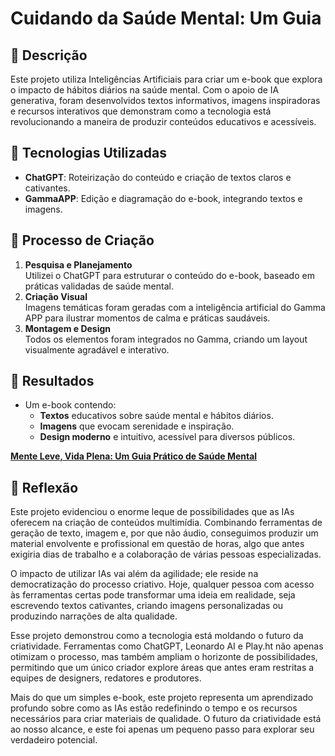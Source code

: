 # **Cuidando da Saúde Mental: Um Guia**

## 📒 Descrição
Este projeto utiliza Inteligências Artificiais para criar um e-book que explora o impacto de hábitos diários na saúde mental. Com o apoio de IA generativa, foram desenvolvidos textos informativos, imagens inspiradoras e recursos interativos que demonstram como a tecnologia está revolucionando a maneira de produzir conteúdos educativos e acessíveis.

## 🤖 Tecnologias Utilizadas
- **ChatGPT**: Roteirização do conteúdo e criação de textos claros e cativantes.
- **GammaAPP**: Edição e diagramação do e-book, integrando textos e imagens. 

## 🧐 Processo de Criação
1. **Pesquisa e Planejamento**  
   Utilizei o ChatGPT para estruturar o conteúdo do e-book, baseado em práticas validadas de saúde mental.  
2. **Criação Visual**  
   Imagens temáticas foram geradas com a inteligência artificial do Gamma APP para ilustrar momentos de calma e práticas saudáveis.  
3. **Montagem e Design**  
   Todos os elementos foram integrados no Gamma, criando um layout visualmente agradável e interativo.

## 🚀 Resultados
- Um e-book contendo:  
  - **Textos** educativos sobre saúde mental e hábitos diários.  
  - **Imagens** que evocam serenidade e inspiração.
  - **Design moderno** e intuitivo, acessível para diversos públicos.  

[**Mente Leve, Vida Plena: Um Guia Prático de Saúde Mental**](Mente-Leve-Vida-Plena-Um-Guia-Pratico-de-Saude-Mental.pdf)

## 💭 Reflexão
Este projeto evidenciou o enorme leque de possibilidades que as IAs oferecem na criação de conteúdos multimídia. Combinando ferramentas de geração de texto, imagem e, por que não áudio, conseguimos produzir um material envolvente e profissional em questão de horas, algo que antes exigiria dias de trabalho e a colaboração de várias pessoas especializadas.  

O impacto de utilizar IAs vai além da agilidade; ele reside na democratização do processo criativo. Hoje, qualquer pessoa com acesso às ferramentas certas pode transformar uma ideia em realidade, seja escrevendo textos cativantes, criando imagens personalizadas ou produzindo narrações de alta qualidade.  

Esse projeto demonstrou como a tecnologia está moldando o futuro da criatividade. Ferramentas como ChatGPT, Leonardo AI e Play.ht não apenas otimizam o processo, mas também ampliam o horizonte de possibilidades, permitindo que um único criador explore áreas que antes eram restritas a equipes de designers, redatores e produtores.  

Mais do que um simples e-book, este projeto representa um aprendizado profundo sobre como as IAs estão redefinindo o tempo e os recursos necessários para criar materiais de qualidade. O futuro da criatividade está ao nosso alcance, e este foi apenas um pequeno passo para explorar seu verdadeiro potencial.
